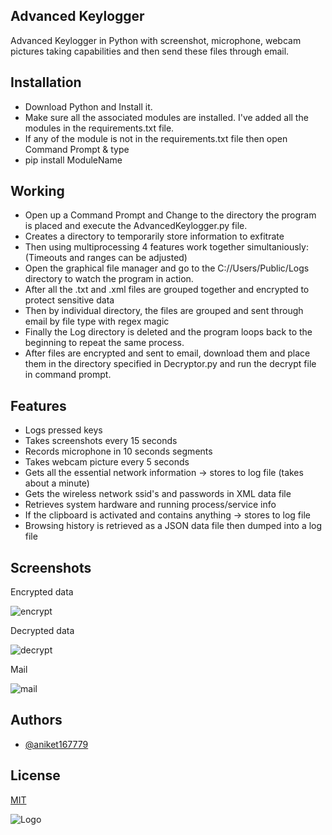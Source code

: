 
## Advanced Keylogger
Advanced Keylogger in Python with screenshot, microphone, webcam pictures taking capabilities and then send these files through email.


## Installation
- Download Python and Install it.
- Make sure all the associated modules are installed. I've added all the modules in the requirements.txt file.
- If any of the module is not in the requirements.txt file then open Command Prompt & type
- pip install ModuleName

    
## Working

- Open up a Command Prompt and Change to the directory the program is placed and execute the AdvancedKeylogger.py file.
- Creates a directory to temporarily store information to exfitrate
- Then using multiprocessing 4 features work together simultaniously: (Timeouts and ranges can be adjusted) 
- Open the graphical file manager and go to the C://Users/Public/Logs directory to watch the program in action.
- After all the .txt and .xml files are grouped together and encrypted to protect sensitive data
- Then by individual directory, the files are grouped and sent through email by file type with regex magic
- Finally the Log directory is deleted and the program loops back to the beginning to repeat the same process.
- After files are encrypted and sent to email, download them and place them in the directory specified in Decryptor.py and run the decrypt file in command prompt.



## Features

- Logs pressed keys
- Takes screenshots every 15 seconds
- Records microphone in 10 seconds segments
- Takes webcam picture every 5 seconds
- Gets all the essential network information -> stores to log file (takes about a minute)
- Gets the wireless network ssid's and passwords in XML data file
- Retrieves system hardware and running process/service info
- If the clipboard is activated and contains anything -> stores to log file
- Browsing history is retrieved as a JSON data file then dumped into a log file







## Screenshots


Encrypted data

![encrypt](https://user-images.githubusercontent.com/69382363/201069201-d8096ecb-3109-4c9b-8fd4-04fe3234672c.PNG)

Decrypted data

![decrypt](https://user-images.githubusercontent.com/69382363/201069218-21f2ac37-d354-4fa4-8496-854fe3feebb1.PNG)

Mail 

![mail](https://user-images.githubusercontent.com/69382363/201069224-5aa17950-8efb-44cd-9082-2f10e07d6309.PNG)
## Authors

- [@aniket167779](https://github.com/aniket167779)


## License

[MIT](https://choosealicense.com/licenses/mit/)


![Logo](https://user-images.githubusercontent.com/69382363/201074719-6a6e156b-0095-4efc-be84-2d5ea9cf8787.png)

